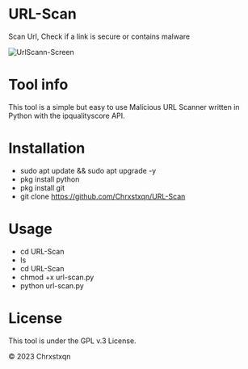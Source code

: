 # URL-Scan
Scan Url, Check if a link is secure or contains malware



![UrlScann-Screen](https://github.com/Chrxstxqn/URL-Scan/assets/137430908/1f00c05b-8698-4696-a9d0-b52f3ac84260)

# Tool info
This tool is a simple but easy to use Malicious URL Scanner written in Python with the ipqualityscore API.

# Installation
* sudo apt update && sudo apt upgrade -y 
* pkg install python
* pkg install git
* git clone https://github.com/Chrxstxqn/URL-Scan

# Usage
* cd URL-Scan
* ls
* cd URL-Scan
* chmod +x url-scan.py
* python url-scan.py

# License
This tool is under the GPL v.3 License.

© 2023 Chrxstxqn



